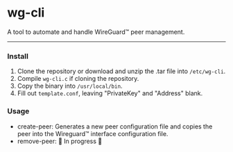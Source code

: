 # wg-cli
A tool to automate and handle WireGuard™ peer management.

---

### Install
1. Clone the repository or download and unzip the .tar file into `/etc/wg-cli`.
2. Compile `wg-cli.c` if cloning the repository.
3. Copy the binary into `/usr/local/bin`.
4. Fill out `template.conf`, leaving "PrivateKey" and "Address" blank.

### Usage
- create-peer:  Generates a new peer configuration file and copies the peer into the Wireguard™ interface configuration file.
- remove-peer: 🚧 In progress 🚧
